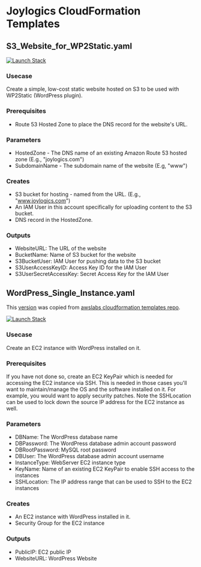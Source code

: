 # Joylogics CloudFormation Templates

## S3_Website_for_WP2Static.yaml
[![Launch Stack](https://cdn.rawgit.com/buildkite/cloudformation-launch-stack-button-svg/master/launch-stack.svg)](https://console.aws.amazon.com/cloudformation/home#/stacks/new?stackName=build-s3-website-for-wp2static&templateURL=https://jl-cloudformation.s3.us-east-1.amazonaws.com/S3_Website_for_WP2Static.yaml)
### Usecase
Create a simple, low-cost static website hosted on S3 to be used with WP2Static (WordPress plugin).
### Prerequisites
* Route 53 Hosted Zone to place the DNS record for the website's URL.
### Parameters
* HostedZone - The DNS name of an existing Amazon Route 53 hosted zone (E.g., "joylogics.com")
* SubdomainName - The subdomain name of the website (E.g, "www")
### Creates
* S3 bucket for hosting - named from the URL. (E.g., "www.joylogics.com")
* An IAM User in this account specifically for uploading content to the S3 bucket.
* DNS record in the HostedZone.
### Outputs
* WebsiteURL: The URL of the website
* BucketName: Name of S3 bucket for the website
* S3BucketUser: IAM User for pushing data to the S3 bucket
* S3UserAccessKeyID: Access Key ID for the IAM User
* S3UserSecretAccessKey: Secret Access Key for the IAM User

## WordPress_Single_Instance.yaml
This [version](https://github.com/awslabs/aws-cloudformation-templates/blob/e5362c99375ca49d4da56973c95dda81742667e0/aws/solutions/WordPress_Single_Instance.yaml) was copied from [awslabs cloudformation templates repo](https://github.com/awslabs/aws-cloudformation-templates). 

[![Launch Stack](https://cdn.rawgit.com/buildkite/cloudformation-launch-stack-button-svg/master/launch-stack.svg)](https://console.aws.amazon.com/cloudformation/home#/stacks/new?stackName=build-s3-website-for-wp2static&templateURL=https://jl-cloudformation.s3.us-east-1.amazonaws.com/WordPress_Single_Instance.yaml)
### Usecase
Create an EC2 instance with WordPress installed on it.
### Prerequisites
If you have not done so, create an EC2 KeyPair which is needed for accessing the EC2 instance via SSH.
This is needed in those cases you'll want to maintain/manage the OS and the software installed on it.
For example, you would want to apply security patches. 
Note the SSHLocation can be used to lock down the source IP address for the EC2 instance as well.
### Parameters
* DBName: The WordPress database name
* DBPassword: The WordPress database admin account password
* DBRootPassword: MySQL root password
* DBUser: The WordPress database admin account username
* InstanceType: WebServer EC2 instance type
* KeyName: Name of an existing EC2 KeyPair to enable SSH access to the instances
* SSHLocation: The IP address range that can be used to SSH to the EC2 instances
### Creates
* An EC2 instance with WordPress installed in it.
* Security Group for the EC2 instance
### Outputs
* PublicIP: EC2 public IP
* WebsiteURL: WordPress Website

